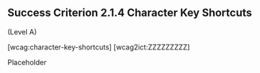 ## Success Criterion 2.1.4 Character Key Shortcuts

(Level A)

[wcag:character-key-shortcuts]
[wcag2ict:ZZZZZZZZZ]

Placeholder
